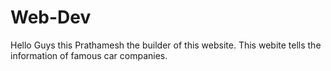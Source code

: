 # Web-Dev
Hello Guys this Prathamesh the builder of this website.
This webite tells the information of famous car companies.
